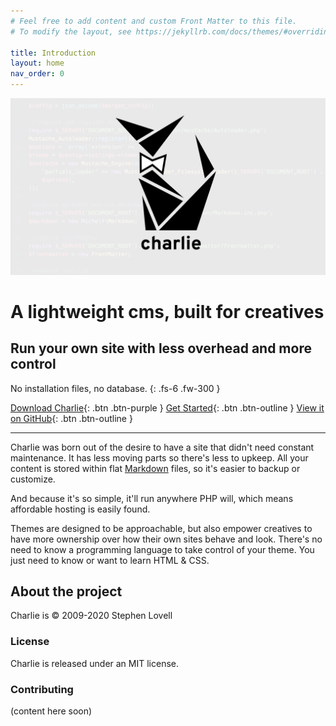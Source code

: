 ```yaml
---
# Feel free to add content and custom Front Matter to this file.
# To modify the layout, see https://jekyllrb.com/docs/themes/#overriding-theme-defaults

title: Introduction
layout: home
nav_order: 0
---
```


![charlie logo](/assets/images/charlie_graphic-01.png)

# A lightweight cms, built for creatives
## Run your own site with less overhead and more control


No installation files, no database.
{: .fs-6 .fw-300 }  

[Download Charlie](/getting-started/){: .btn .btn-purple } [Get Started](/getting-started/){: .btn .btn-outline } [View it on GitHub](https://github.com/StephenLovell/charlie){: .btn .btn-outline }

<hr />

Charlie was born out of the desire to have a site that didn't need constant maintenance. It has less moving parts so there's less to upkeep. All your content is stored within flat [Markdown](https://daringfireball.net/projects/markdown/syntax) files, so it's easier to backup or customize.

And because it's so simple, it'll run anywhere PHP will, which means affordable hosting is easily found.

Themes are designed to be approachable, but also empower creatives to have more ownership over how their own sites behave and look. There's no need to know a programming language to take control of your theme. You just need to know or want to learn HTML & CSS.

## About the project

Charlie is &copy; 2009-2020 Stephen Lovell

### License

Charlie is released under an MIT license.

### Contributing

(content here soon)
